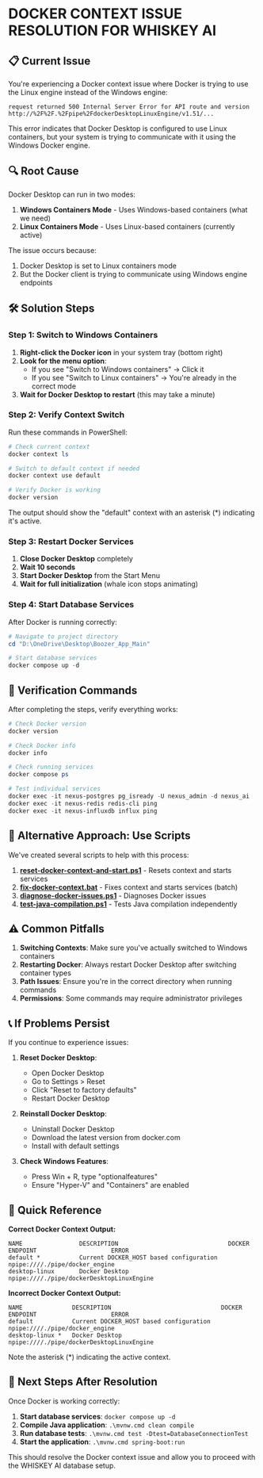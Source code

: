 # DOCKER CONTEXT ISSUE RESOLUTION FOR WHISKEY AI

## 📋 Current Issue

You're experiencing a Docker context issue where Docker is trying to use the Linux engine instead of the Windows engine:

```
request returned 500 Internal Server Error for API route and version 
http://%2F%2F.%2Fpipe%2FdockerDesktopLinuxEngine/v1.51/...
```

This error indicates that Docker Desktop is configured to use Linux containers, but your system is trying to communicate with it using the Windows Docker engine.

## 🔍 Root Cause

Docker Desktop can run in two modes:
1. **Windows Containers Mode** - Uses Windows-based containers (what we need)
2. **Linux Containers Mode** - Uses Linux-based containers (currently active)

The issue occurs because:
1. Docker Desktop is set to Linux containers mode
2. But the Docker client is trying to communicate using Windows engine endpoints

## 🛠️ Solution Steps

### Step 1: Switch to Windows Containers

1. **Right-click the Docker icon** in your system tray (bottom right)
2. **Look for the menu option**:
   - If you see "Switch to Windows containers" → Click it
   - If you see "Switch to Linux containers" → You're already in the correct mode
3. **Wait for Docker Desktop to restart** (this may take a minute)

### Step 2: Verify Context Switch

Run these commands in PowerShell:

```powershell
# Check current context
docker context ls

# Switch to default context if needed
docker context use default

# Verify Docker is working
docker version
```

The output should show the "default" context with an asterisk (*) indicating it's active.

### Step 3: Restart Docker Services

1. **Close Docker Desktop** completely
2. **Wait 10 seconds**
3. **Start Docker Desktop** from the Start Menu
4. **Wait for full initialization** (whale icon stops animating)

### Step 4: Start Database Services

After Docker is running correctly:

```powershell
# Navigate to project directory
cd "D:\OneDrive\Desktop\Boozer_App_Main"

# Start database services
docker compose up -d
```

## 🧪 Verification Commands

After completing the steps, verify everything works:

```powershell
# Check Docker version
docker version

# Check Docker info
docker info

# Check running services
docker compose ps

# Test individual services
docker exec -it nexus-postgres pg_isready -U nexus_admin -d nexus_ai
docker exec -it nexus-redis redis-cli ping
docker exec -it nexus-influxdb influx ping
```

## 🔄 Alternative Approach: Use Scripts

We've created several scripts to help with this process:

1. **[reset-docker-context-and-start.ps1](file://d:\OneDrive\Desktop\Boozer_App_Main\reset-docker-context-and-start.ps1)** - Resets context and starts services
2. **[fix-docker-context.bat](file://d:\OneDrive\Desktop\Boozer_App_Main\fix-docker-context.bat)** - Fixes context and starts services (batch)
3. **[diagnose-docker-issues.ps1](file://d:\OneDrive\Desktop\Boozer_App_Main\diagnose-docker-issues.ps1)** - Diagnoses Docker issues
4. **[test-java-compilation.ps1](file://d:\OneDrive\Desktop\Boozer_App_Main\test-java-compilation.ps1)** - Tests Java compilation independently

## ⚠️ Common Pitfalls

1. **Switching Contexts**: Make sure you've actually switched to Windows containers
2. **Restarting Docker**: Always restart Docker Desktop after switching container types
3. **Path Issues**: Ensure you're in the correct directory when running commands
4. **Permissions**: Some commands may require administrator privileges

## 📞 If Problems Persist

If you continue to experience issues:

1. **Reset Docker Desktop**:
   - Open Docker Desktop
   - Go to Settings > Reset
   - Click "Reset to factory defaults"
   - Restart Docker Desktop

2. **Reinstall Docker Desktop**:
   - Uninstall Docker Desktop
   - Download the latest version from docker.com
   - Install with default settings

3. **Check Windows Features**:
   - Press Win + R, type "optionalfeatures"
   - Ensure "Hyper-V" and "Containers" are enabled

## 🎯 Quick Reference

**Correct Docker Context Output:**
```
NAME                DESCRIPTION                               DOCKER ENDPOINT                     ERROR
default *           Current DOCKER_HOST based configuration   npipe:////./pipe/docker_engine
desktop-linux       Docker Desktop                            npipe:////./pipe/dockerDesktopLinuxEngine
```

**Incorrect Docker Context Output:**
```
NAME              DESCRIPTION                               DOCKER ENDPOINT                     ERROR
default           Current DOCKER_HOST based configuration   npipe:////./pipe/docker_engine
desktop-linux *   Docker Desktop                            npipe:////./pipe/dockerDesktopLinuxEngine
```

Note the asterisk (*) indicating the active context.

## 🚀 Next Steps After Resolution

Once Docker is working correctly:

1. **Start database services**: `docker compose up -d`
2. **Compile Java application**: `.\mvnw.cmd clean compile`
3. **Run database tests**: `.\mvnw.cmd test -Dtest=DatabaseConnectionTest`
4. **Start the application**: `.\mvnw.cmd spring-boot:run`

This should resolve the Docker context issue and allow you to proceed with the WHISKEY AI database setup.